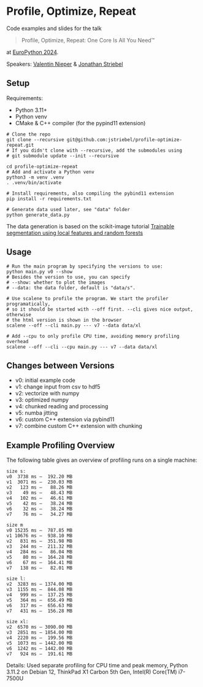 # Profile, Optimize, Repeat

Code examples and slides for the talk
> Profile, Optimize, Repeat: One Core Is All You Need™

at [EuroPython 2024](https://ep2024.europython.eu/session/profile-optimize-repeat-one-core-is-all-you-needtm).

Speakers:
[Valentin Nieper](https://github.com/valentin-pinkau) & [Jonathan Striebel](https://github.com/jstriebel)


## Setup

Requirements:
* Python 3.11+
* Python venv
* CMake & C++ compiler (for the pypind11 extension)

```shell
# Clone the repo
git clone --recursive git@github.com:jstriebel/profile-optimize-repeat.git
# If you didn't clone with --recursive, add the submodules using
# git submodule update --init --recursive

cd profile-optimize-repeat
# Add and activate a Python venv
python3 -m venv .venv
. .venv/bin/activate

# Install requirements, also compiling the pybind11 extension
pip install -r requirements.txt

# Generate data used later, see "data" folder
python generate_data.py
```

The data generation is based on the scikit-image tutorial [Trainable segmentation using local features and random forests](https://scikit-image.org/docs/stable/auto_examples/segmentation/plot_trainable_segmentation.html)


## Usage

```shell
# Run the main program by specifying the versions to use:
python main.py v0 --show
# Besides the version to use, you can specify
# --show: whether to plot the images
# --data: the data folder, default is "data/s".

# Use scalene to profile the program. We start the profiler programatically,
# so it should be started with --off first. --cli gives nice output, otherwise
# the html version is shown in the browser
scalene --off --cli main.py --- v7 --data data/xl

# Add --cpu to only profile CPU time, avoiding memory profiling overhead
scalene --off --cli --cpu main.py --- v7 --data data/xl
```

## Changes between Versions

* v0: initial example code
* v1: change input from csv to hdf5
* v2: vectorize with numpy
* v3: optimized numpy
* v4: chunked reading and processing
* v5: numba jitting
* v6: custom C++ extension via pybind11
* v7: combine custom C++ extension with chunking


## Example Profiling Overview

The following table gives an overview of profiling runs on a single machine:

```
size s:
v0  3738 ms –  192.20 MB
v1  3071 ms –  230.03 MB
v2   123 ms –   88.26 MB
v3    49 ms –   48.43 MB
v4   102 ms –   46.61 MB
v5    42 ms –   38.24 MB
v6    32 ms –   38.24 MB
v7    76 ms –   34.27 MB

size m
v0 15235 ms –  787.85 MB
v1 10676 ms –  938.10 MB
v2   831 ms –  351.98 MB
v3   244 ms –  211.32 MB
v4   284 ms –   86.04 MB
v5    80 ms –  164.28 MB
v6    67 ms –  164.41 MB
v7   138 ms –   82.01 MB

size l:
v2  3283 ms – 1374.00 MB
v3  1155 ms –  844.08 MB
v4   999 ms –  137.25 MB
v5   364 ms –  656.49 MB
v6   317 ms –  656.63 MB
v7   431 ms –  156.28 MB

size xl:
v2  6570 ms – 3090.00 MB
v3  2851 ms – 1854.00 MB
v4  2220 ms –  199.56 MB
v5  1073 ms – 1442.00 MB
v6  1242 ms – 1442.00 MB
v7   924 ms –  191.61 MB
```

Details: Used separate profiling for CPU time and peak memory, Python 3.11.2 on Debian 12, ThinkPad X1 Carbon 5th Gen, Intel(R) Core(TM) i7-7500U
